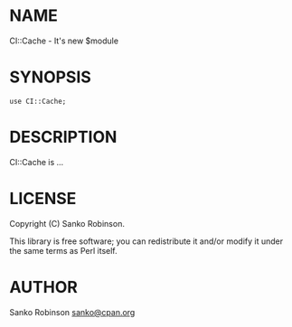 
# NAME

CI::Cache - It's new $module

# SYNOPSIS

    use CI::Cache;

# DESCRIPTION

CI::Cache is ...

# LICENSE

Copyright (C) Sanko Robinson.

This library is free software; you can redistribute it and/or modify
it under the same terms as Perl itself.

# AUTHOR

Sanko Robinson <sanko@cpan.org>
